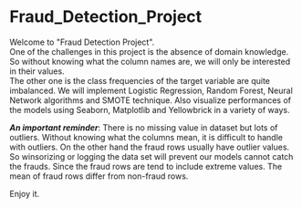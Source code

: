 # Fraud_Detection_Project
Welcome to "Fraud Detection Project".    
One of the challenges in this project is the absence of domain knowledge. So without knowing what the column names are, we will only be interested in their values.    
The other one is the class frequencies of the target variable are quite imbalanced. We will implement Logistic Regression, Random Forest, Neural Network algorithms and SMOTE technique. Also visualize performances of the models using Seaborn, Matplotlib and Yellowbrick in a variety of ways.   

***An important reminder***: There is no missing value in dataset but lots of outliers. Without knowing what the columns mean, it is difficult to handle with outliers. On the other hand the fraud rows usually have outlier values. So winsorizing or logging the data set will prevent our models cannot catch the frauds. Since the fraud rows are tend to include extreme values. The mean of fraud rows differ from non-fraud rows.    

Enjoy it.
